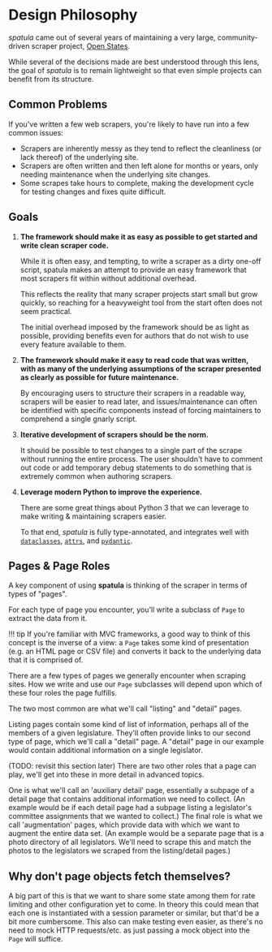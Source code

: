# Design Philosophy

*spatula* came out of several years of maintaining a very large,
community-driven scraper project, [Open States](https://openstates.org).

While several of the decisions made are best understood through this
lens, the goal of *spatula* is to remain lightweight so that even simple
projects can benefit from its structure.

## Common Problems

If you've written a few web scrapers, you're likely to have run into a
few common issues:

-   Scrapers are inherently messy as they tend to reflect the
    cleanliness (or lack thereof) of the underlying site.
-   Scrapers are often written and then left alone for months or years,
    only needing maintenance when the underlying site changes.
-   Some scrapes take hours to complete, making the development cycle
    for testing changes and fixes quite difficult.

## Goals

1.  **The framework should make it as easy as possible to get started
    and write clean scraper code.**

    While it is often easy, and tempting, to write a scraper as a dirty
    one-off script, spatula makes an attempt to provide an easy framework
    that most scrapers fit within without additional overhead.

    This reflects the reality that many scraper projects start small but grow
    quickly, so reaching for a heavyweight tool from the start often does
    not seem practical.

    The initial overhead imposed by the framework
    should be as light as possible, providing benefits even for authors
    that do not wish to use every feature available to them.

2.  **The framework should make it easy to read code that was written,
    with as many of the underlying assumptions of the scraper presented
    as clearly as possible for future maintenance.**

    By encouraging users to structure their scrapers in a readable way,
    scrapers will be easier to read later, and issues/maintenance can
    often be identified with specific components instead of forcing
    maintainers to comprehend a single gnarly script.

3.  **Iterative development of scrapers should be the norm.**

    It should be possible to test changes to a single part of the scrape
    without running the entire process. The user shouldn't have to
    comment out code or add temporary debug statements to do something
    that is extremely common when authoring scrapers.

4.  **Leverage modern Python to improve the experience.**

    There are some great things about Python 3 that we can leverage to
    make writing & maintaining scrapers easier.

    To that end, *spatula* is fully type-annotated, and integrates well with
    [`dataclasses`](https://docs.python.org/3/library/dataclasses.html),
    [`attrs`](https://www.attrs.org/en/stable/),
    and [`pydantic`](https://pydantic-docs.helpmanual.io/).

## Pages & Page Roles

A key component of using **spatula** is thinking of the scraper in terms
of types of "pages".

For each type of page you encounter, you'll write a subclass of
`Page` to extract the data from it.

!!! tip
    If you're familiar with MVC frameworks, a good way to think of this
    concept is the inverse of a view: a `Page`
    takes some kind of presentation (e.g. an HTML page or CSV
    file) and converts it back to the underlying data that it is comprised of.

There are a few types of pages we generally encounter when scraping
sites. How we write and use our `Page` subclasses will depend upon which of these four roles the
page fulfills.

The two most common are what we'll call "listing" and "detail" pages.

Listing pages contain some kind of list of information, perhaps all of
the members of a given legislature. They'll often provide links to our
second type of page, which we'll call a "detail" page. A "detail"
page in our example would contain additional information on a single
legislator.

(TODO: revisit this section later) There are two other roles that a page
can play, we'll get into these in more detail in advanced topics.

One is what we'll call an 'auxiliary detail' page, essentially a
subpage of a detail page that contains additional information we need to
collect. (An example would be if each detail page had a subpage listing
a legislator's committee assignments that we wanted to collect.) The
final role is what we call 'augmentation' pages, which provide data
with which we want to augment the entire data set. (An example would be
a separate page that is a photo directory of all legislators. We'll
need to scrape this and match the photos to the legislators we scraped
from the listing/detail pages.)

## Why don't page objects fetch themselves?

A big part of this is that we want to share some state among them for
rate limiting and other configuration yet to come. In theory this could
mean that each one is instantiated with a session parameter or similar,
but that'd be a bit more cumbersome. This also can make testing even
easier, as there's no need to mock HTTP requests/etc. as just passing a
mock object into the `Page` will suffice.
